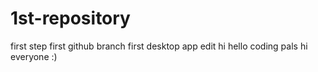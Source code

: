 # 1st-repository
first step
first github branch
first desktop app edit
hi
hello coding pals
hi everyone
:)
